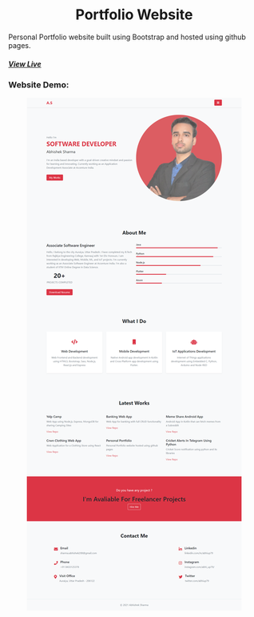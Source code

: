 <h1 align="center"> Portfolio Website </h1>
Personal Portfolio website built using Bootstrap and hosted using github pages.
<h5><a href="https://iabhisheksharma.me">View Live</a></h5>
<h3>Website Demo:</h3>
<div align="center">
  <img alt="Demo" src="https://github.com/abhi-up79/abhi-up79.github.io/blob/page1/screenshots/screencapture-index-html.png" />
</div>
